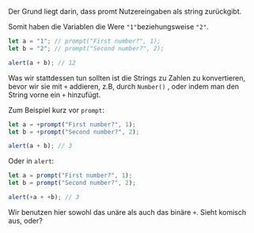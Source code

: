 Der Grund liegt darin, dass promt Nutzereingaben als string zurückgibt.

Somit haben die Variablen die Were `"1"`beziehungsweise `"2"`.

```js run
let a = "1"; // prompt("First number?", 1);
let b = "2"; // prompt("Second number?", 2);

alert(a + b); // 12
```

Was wir stattdessen tun sollten ist die Strings zu Zahlen zu konvertieren, bevor wir sie mit `+` addieren, z.B, durch `Number()` , oder indem man den String vorne ein `+` hinzufügt.

Zum Beispiel kurz vor `prompt`:

```js run
let a = +prompt("First number?", 1);
let b = +prompt("Second number?", 2);

alert(a + b); // 3
```

Oder in `alert`:

```js run
let a = prompt("First number?", 1);
let b = prompt("Second number?", 2);

alert(+a + +b); // 3
```

Wir benutzen hier sowohl das unäre als auch das binäre `+`. Sieht komisch aus, oder?

